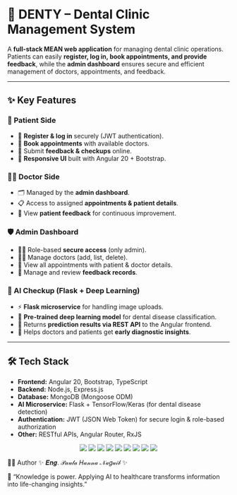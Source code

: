 # 🦷 DENTY – Dental Clinic Management System  

A **full-stack MEAN web application** for managing dental clinic operations.  
Patients can easily **register, log in, book appointments, and provide feedback**, while the **admin dashboard** ensures secure and efficient management of doctors, appointments, and feedback.  

---

## ✨ Key Features  

### 👤 Patient Side  
- 🔐 **Register & log in** securely (JWT authentication).  
- 📅 **Book appointments** with available doctors.  
- 📝 Submit **feedback & checkups** online.  
- 📱 **Responsive UI** built with Angular 20 + Bootstrap.  

### 👨‍⚕️ Doctor Side  
- 🗂️ Managed by the **admin dashboard**.  
- 📋 Access to assigned **appointments & patient details**.  
- 💬 View **patient feedback** for continuous improvement.  

### 🛡️ Admin Dashboard  
- 👩‍💻 Role-based **secure access** (only admin).  
- 👨‍⚕️ Manage doctors (add, list, delete).  
- 📅 View all appointments with patient & doctor details.  
- 📝 Manage and review **feedback records**.  

### 🤖 AI Checkup (Flask + Deep Learning)  
- ⚡ **Flask microservice** for handling image uploads.  
- 🧠 **Pre-trained deep learning model** for dental disease classification.  
- 🔗 Returns **prediction results via REST API** to the Angular frontend.  
- 🏥 Helps doctors and patients get **early diagnostic insights**.  

---

## 🛠️ Tech Stack  

- **Frontend:** Angular 20, Bootstrap, TypeScript  
- **Backend:** Node.js, Express.js  
- **Database:** MongoDB (Mongoose ODM)  
- **AI Microservice:** Flask + TensorFlow/Keras (for dental disease detection)  
- **Authentication:** JWT (JSON Web Token) for secure login & role-based authorization  
- **Other:** RESTful APIs, Angular Router, RxJS  

<p align="center">
  <img src="https://img.shields.io/badge/Angular-DD0031?style=for-the-badge&logo=angular&logoColor=white"/>
  <img src="https://img.shields.io/badge/Node.js-339933?style=for-the-badge&logo=node.js&logoColor=white"/>
  <img src="https://img.shields.io/badge/Express.js-000000?style=for-the-badge&logo=express&logoColor=white"/>
  <img src="https://img.shields.io/badge/MongoDB-47A248?style=for-the-badge&logo=mongodb&logoColor=white"/>
  <img src="https://img.shields.io/badge/Bootstrap-7952B3?style=for-the-badge&logo=bootstrap&logoColor=white"/>
  <img src="https://img.shields.io/badge/TypeScript-3178C6?style=for-the-badge&logo=typescript&logoColor=white"/>
  <img src="https://img.shields.io/badge/JWT-000000?style=for-the-badge&logo=jsonwebtokens&logoColor=white"/>
  <img src="https://img.shields.io/badge/Flask-000000?style=for-the-badge&logo=flask&logoColor=white"/>
  <img src="https://img.shields.io/badge/TensorFlow-FF6F00?style=for-the-badge&logo=tensorflow&logoColor=white"/>
</p>  

👨‍💻 Author
✨ 𝑬𝒏𝒈. 𝒫𝒶𝓊𝓁𝒶 𝐻𝒶𝓃𝓃𝒶 𝒩𝒶𝑔𝓊𝒾𝒷 ✨

📌 “Knowledge is power. Applying AI to healthcare transforms information into life-changing insights.”

